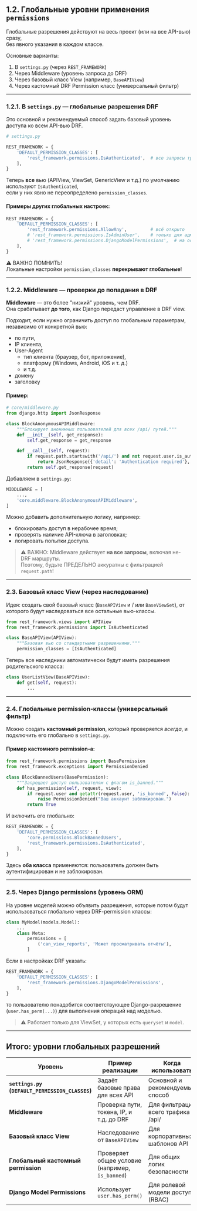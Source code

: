 
## 1.2. Глобальные уровни применения `permissions`

Глобальные разрешения действуют на весь проект (или на все API-вью) сразу,   
без явного указания в каждом классе.

Основные варианты:

1. В `settings.py` (через `REST_FRAMEWORK`)
2. Через Middleware (уровень запроса до DRF)
3. Через базовый класс View (например, `BaseAPIView`)
4. Через кастомный DRF Permission класс (универсальный фильтр)

---

### 1.2.1. В `settings.py` — глобальные разрешения DRF

Это основной и рекомендуемый способ задать базовый уровень доступа ко всем API-вью DRF.

```python
# settings.py

REST_FRAMEWORK = {
    'DEFAULT_PERMISSION_CLASSES': [
        'rest_framework.permissions.IsAuthenticated',  # все запросы требуют аутентификации
    ],
}
```

Теперь **все** вью (APIView, ViewSet, GenericView и т.д.) по умолчанию используют `IsAuthenticated`,  
если у них явно не переопределено `permission_classes`.

#### Примеры других глобальных настроек:

```python
REST_FRAMEWORK = {
    'DEFAULT_PERMISSION_CLASSES': [
        'rest_framework.permissions.AllowAny',         # всё открыто
        # 'rest_framework.permissions.IsAdminUser',    # только для админов
        # 'rest_framework.permissions.DjangoModelPermissions',  # на основе модели
    ],
}
```

⚠️ ВАЖНО ПОМНИТЬ!  
Локальные настройки `permission_classes` **перекрывают глобальные**!

---

### 1.2.2. Middleware — проверки до попадания в DRF

**Middleware** — это более "низкий" уровень, чем DRF.  
Она срабатывает **до того**, как Django передаст управление в DRF view.

Подходит, если нужно ограничить доступ по глобальным параметрам, независимо от конкретной вью:
- по пути, 
- IP клиента, 
- User-Agent 
  - тип клиента (браузер, бот, приложение), 
  - платформу (Windows, Android, iOS и т. д.) 
  - и т.д.
- домену 
- заголовку

#### Пример:

```python
# core/middleware.py
from django.http import JsonResponse

class BlockAnonymousAPIMiddleware:
    """Блокирует анонимных пользователей для всех /api/ путей."""
    def __init__(self, get_response):
        self.get_response = get_response

    def __call__(self, request):
        if request.path.startswith('/api/') and not request.user.is_authenticated:
            return JsonResponse({'detail': 'Authentication required'}, status=403)
        return self.get_response(request)
```

Добавляем в `settings.py`:

```python
MIDDLEWARE = [
    ...,
    'core.middleware.BlockAnonymousAPIMiddleware',
]
```

Можно добавить дополнительную логику, например:

* блокировать доступ в нерабочее время;
* проверять наличие API-ключа в заголовках;
* логировать попытки доступа.

> ⚠️ ВАЖНО: Middleware действует **на все запросы**, включая не-DRF маршруты.   
> Поэтому, будьте ПРЕДЕЛЬНО аккуратны с фильтрацией `request.path`!

---

### 2.3. Базовый класс View (через наследование)

Идея: создать свой базовый класс (`BaseAPIView` и / или `BaseViewSet`), 
от которого будут наследоваться все остальные вью-классы.

```python
from rest_framework.views import APIView
from rest_framework.permissions import IsAuthenticated

class BaseAPIView(APIView):
    """Базовая вью со стандартными разрешениями."""
    permission_classes = [IsAuthenticated]
```

Теперь все наследники автоматически будут иметь разрешения родительского класса:

```python
class UserListView(BaseAPIView):
    def get(self, request):
        ...
```

---

### 2.4. Глобальные permission-классы (универсальный фильтр)

Можно создать **кастомный permission**, который проверяется *всегда*, и подключить его глобально в `settings.py`.

#### Пример кастомного permission-а:

```python
from rest_framework.permissions import BasePermission
from rest_framework.exceptions import PermissionDenied

class BlockBannedUsers(BasePermission):
    """Запрещает доступ пользователям с флагом is_banned."""
    def has_permission(self, request, view):
        if request.user and getattr(request.user, 'is_banned', False):
            raise PermissionDenied("Ваш аккаунт заблокирован.")
        return True
```

И включить его глобально:

```python
REST_FRAMEWORK = {
    'DEFAULT_PERMISSION_CLASSES': [
        'core.permissions.BlockBannedUsers',
        'rest_framework.permissions.IsAuthenticated',
    ],
}
```

Здесь **оба класса** применяются: пользователь должен быть аутентифицирован и не заблокирован.

---

### 2.5. Через Django permissions (уровень ORM)

На уровне моделей можно объявить разрешения, которые потом будут использоваться глобально через DRF-permission классы:

```python
class MyModel(models.Model):
    ...
    class Meta:
        permissions = [
            ('can_view_reports', 'Может просматривать отчёты'),
        ]
```

Если в настройках DRF указать:

```python
REST_FRAMEWORK = {
    'DEFAULT_PERMISSION_CLASSES': [
        'rest_framework.permissions.DjangoModelPermissions',
    ],
}
```

то пользователю понадобится соответствующее Django-разрешение (`user.has_perm(...)`) для выполнения операций над моделью.

> ⚠️ Работает только для ViewSet, у которых есть `queryset` и `model`.

---

## Итого: уровни глобальных разрешений

| Уровень                                          | Пример реализации                               | Когда использовать                 |
| ------------------------------------------------ | ----------------------------------------------- | ---------------------------------- |
| **`settings.py` (`DEFAULT_PERMISSION_CLASSES`)** | Задаёт базовые права для всех API               | Основной и рекомендуемый способ    |
| **Middleware**                                   | Проверка пути, токена, IP, и т.д. до DRF        | Для фильтрации всего трафика /api/ |
| **Базовый класс View**                           | Наследование от `BaseAPIView`                   | Для корпоративных шаблонов API     |
| **Глобальный кастомный permission**              | Проверяет общее условие (например, `is_banned`) | Для общих логик безопасности       |
| **Django Model Permissions**                     | Использует `user.has_perm()`                    | Для ролевой модели доступа (RBAC)  |

